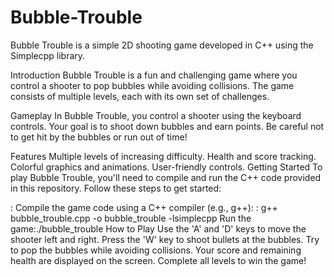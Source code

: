 # Bubble-Trouble
Bubble Trouble is a simple 2D shooting game developed in C++ using the Simplecpp library.

Introduction
Bubble Trouble is a fun and challenging game where you control a shooter to pop bubbles while avoiding collisions. The game consists of multiple levels, each with its own set of challenges.

Gameplay
In Bubble Trouble, you control a shooter using the keyboard controls. Your goal is to shoot down bubbles and earn points. Be careful not to get hit by the bubbles or run out of time!

Features
Multiple levels of increasing difficulty.
Health and score tracking.
Colorful graphics and animations.
User-friendly controls.
Getting Started
To play Bubble Trouble, you'll need to compile and run the C++ code provided in this repository. Follow these steps to get started:

: Compile the game code using a C++ compiler (e.g., g++): : g++ bubble_trouble.cpp -o bubble_trouble -lsimplecpp Run the game:./bubble_trouble How to Play Use the 'A' and 'D' keys to move the shooter left and right. Press the 'W' key to shoot bullets at the bubbles. Try to pop the bubbles while avoiding collisions. Your score and remaining health are displayed on the screen. Complete all levels to win the game!
